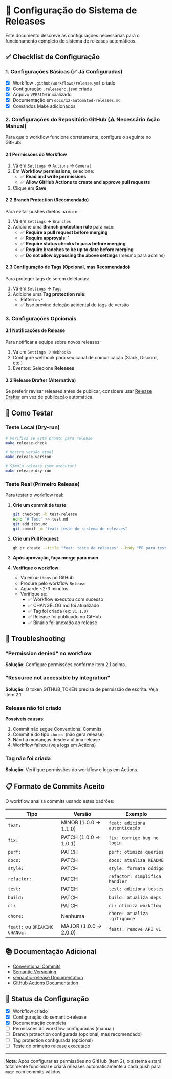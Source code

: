 # 🔧 Configuração do Sistema de Releases

Este documento descreve as configurações necessárias para o funcionamento completo do sistema de releases automáticos.

## ✅ Checklist de Configuração

### 1. Configurações Básicas (✅ Já Configuradas)

- [x] Workflow `.github/workflows/release.yml` criado
- [x] Configuração `.releaserc.json` criada
- [x] Arquivo `VERSION` inicializado
- [x] Documentação em `docs/12-automated-releases.md`
- [x] Comandos Make adicionados

### 2. Configurações do Repositório GitHub (⚠️ Necessário Ação Manual)

Para que o workflow funcione corretamente, configure o seguinte no GitHub:

#### 2.1 Permissões do Workflow

1. Vá em `Settings` → `Actions` → `General`
2. Em **Workflow permissions**, selecione:
   - ✅ **Read and write permissions**
   - ✅ **Allow GitHub Actions to create and approve pull requests**
3. Clique em **Save**

#### 2.2 Branch Protection (Recomendado)

Para evitar pushes diretos na `main`:

1. Vá em `Settings` → `Branches`
2. Adicione uma **Branch protection rule** para `main`:
   - ✅ **Require a pull request before merging**
   - ✅ **Require approvals**: 1
   - ✅ **Require status checks to pass before merging**
   - ✅ **Require branches to be up to date before merging**
   - ✅ **Do not allow bypassing the above settings** (mesmo para admins)

#### 2.3 Configuração de Tags (Opcional, mas Recomendado)

Para proteger tags de serem deletadas:

1. Vá em `Settings` → `Tags`
2. Adicione uma **Tag protection rule**:
   - Pattern: `v*`
   - ✅ Isso previne deleção acidental de tags de versão

### 3. Configurações Opcionais

#### 3.1 Notificações de Release

Para notificar a equipe sobre novos releases:

1. Vá em `Settings` → `Webhooks`
2. Configure webhook para seu canal de comunicação (Slack, Discord, etc.)
3. Eventos: Selecione **Releases**

#### 3.2 Release Drafter (Alternativa)

Se preferir revisar releases antes de publicar, considere usar [Release Drafter](https://github.com/release-drafter/release-drafter) em vez de publicação automática.

## 🧪 Como Testar

### Teste Local (Dry-run)

```bash
# Verifica se está pronto para release
make release-check

# Mostra versão atual
make release-version

# Simula release (sem executar)
make release-dry-run
```

### Teste Real (Primeiro Release)

Para testar o workflow real:

1. **Crie um commit de teste**:
   ```bash
   git checkout -b test-release
   echo "# Test" >> test.md
   git add test.md
   git commit -m "feat: teste do sistema de releases"
   ```

2. **Crie um Pull Request**:
   ```bash
   gh pr create --title "feat: teste de releases" --body "PR para testar o workflow de releases"
   ```

3. **Após aprovação, faça merge para main**

4. **Verifique o workflow**:
   - Vá em `Actions` no GitHub
   - Procure pelo workflow `Release`
   - Aguarde ~2-3 minutos
   - Verifique se:
     - ✅ Workflow executou com sucesso
     - ✅ CHANGELOG.md foi atualizado
     - ✅ Tag foi criada (ex: `v1.1.0`)
     - ✅ Release foi publicado no GitHub
     - ✅ Binário foi anexado ao release

## 🐛 Troubleshooting

### "Permission denied" no workflow

**Solução**: Configure permissões conforme item 2.1 acima.

### "Resource not accessible by integration"

**Solução**: O token GITHUB_TOKEN precisa de permissão de escrita. Veja item 2.1.

### Release não foi criado

**Possíveis causas**:
1. Commit não segue Conventional Commits
2. Commit é do tipo `chore:` (não gera release)
3. Não há mudanças desde a última release
4. Workflow falhou (veja logs em Actions)

### Tag não foi criada

**Solução**: Verifique permissões do workflow e logs em Actions.

## 📋 Formato de Commits Aceito

O workflow analisa commits usando estes padrões:

| Tipo | Versão | Exemplo |
|------|--------|---------|
| `feat:` | MINOR (1.0.0 → 1.1.0) | `feat: adiciona autenticação` |
| `fix:` | PATCH (1.0.0 → 1.0.1) | `fix: corrige bug no login` |
| `perf:` | PATCH | `perf: otimiza queries` |
| `docs:` | PATCH | `docs: atualiza README` |
| `style:` | PATCH | `style: formata código` |
| `refactor:` | PATCH | `refactor: simplifica handler` |
| `test:` | PATCH | `test: adiciona testes` |
| `build:` | PATCH | `build: atualiza deps` |
| `ci:` | PATCH | `ci: otimiza workflow` |
| `chore:` | Nenhuma | `chore: atualiza .gitignore` |
| `feat!:` ou `BREAKING CHANGE:` | MAJOR (1.0.0 → 2.0.0) | `feat!: remove API v1` |

## 📚 Documentação Adicional

- [Conventional Commits](https://www.conventionalcommits.org/pt-br/)
- [Semantic Versioning](https://semver.org/lang/pt-BR/)
- [semantic-release Documentation](https://semantic-release.gitbook.io/)
- [GitHub Actions Documentation](https://docs.github.com/en/actions)

## 🎯 Status da Configuração

- [x] Workflow criado
- [x] Configuração do semantic-release
- [x] Documentação completa
- [ ] Permissões do workflow configuradas (manual)
- [ ] Branch protection configurada (opcional, mas recomendado)
- [ ] Tag protection configurada (opcional)
- [ ] Teste do primeiro release executado

---

**Nota**: Após configurar as permissões no GitHub (item 2), o sistema estará totalmente funcional e criará releases automaticamente a cada push para `main` com commits válidos.
